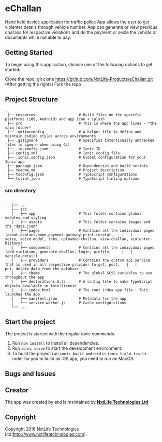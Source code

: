 # eChallan
Hand held device application for traffic police
App allows the user to get violenter details through vehicle number. App can generate or view previous challans for respective violations and do the payment or seize the vehicle or documents while not able to pay.

## Getting Started
To begin using this application, choose one of the following options to get started:

Clone the repo: git clone https://github.com/NxtLife-Products/eChallan.git (After getting the rights)
Fork the repo

## Project Structure

```
.
 ├── resources                    # Build files on the specific platforms (iOS, Android) and app icon + splash
 ├── src                          # This is where the app lives - *the main folder*
 ├── .editorconfig                # A helper file to define and maintain coding styles across environments
 ├── .gitignore                   # Specifies intentionally untracked files to ignore when using Git
 ├── .io-config.json              # Ionic ID
 ├── config.xml                   # Ionic config file
 ├── .ionic.config.json           # Global configuration for your Ionic app
 ├── package.json                 # Dependencies and build scripts
 ├── readme.md                    # Project description
 ├── tsconfig.json                # TypeScript configurations
 └── tslint.json                  # TypeScript linting options
```

### src directory
```
.
   ├── ...
   ├── src                       
   │   ├── app                    # This folder contains global modules and styling
   │   ├── assets                 # This folder contains images and the *data.json*
   |   ├── pages                  # Contains all the individual pages (about,contact,home,payment-gateway,print-receipt,    |   |                            seize, seize-modal, tabs, uploaded-challan, view-challan, violenter-history)
   |   ├── components             # Contains all the individual pages (add-violation, generate-challan, login, profile,     |   |                            vehicle-detail)
   |   ├── providers              # Contains the custom api service that is used in all respective provider to get, post,   |   |                            put, delete data from the database
   |   ├── theme                  # The global SCSS variables to use throughout the app
   |   ├── declarations.d.ts      # A config file to make TypeScript objects available in intellisense
   |   ├── index.html             # The root index app file - This launches the app
   |   ├── manifest.json          # Metadata for the app
   │   └── service-worker.js      # Cache configurations
   └── ...
```


## Start the project
The project is started with the regular ionic commands.

1. Run `npm install` to install all dependencies.
2. Run `ionic serve` to start the development environment.
3. To build the project run `ionic build android` or `ionic build ios`. In order for you to build an iOS app, you need to run on MacOS.

## Bugs and Issues

## Creator

The app was created by and is maintained by **[NxtLife Technologies Ltd](http://www.nxtlifetechnologies.com)**

## Copyright

Copyright 2018 NxtLife Technologies Ltd(http://www.nxtlifetechnologies.com).
